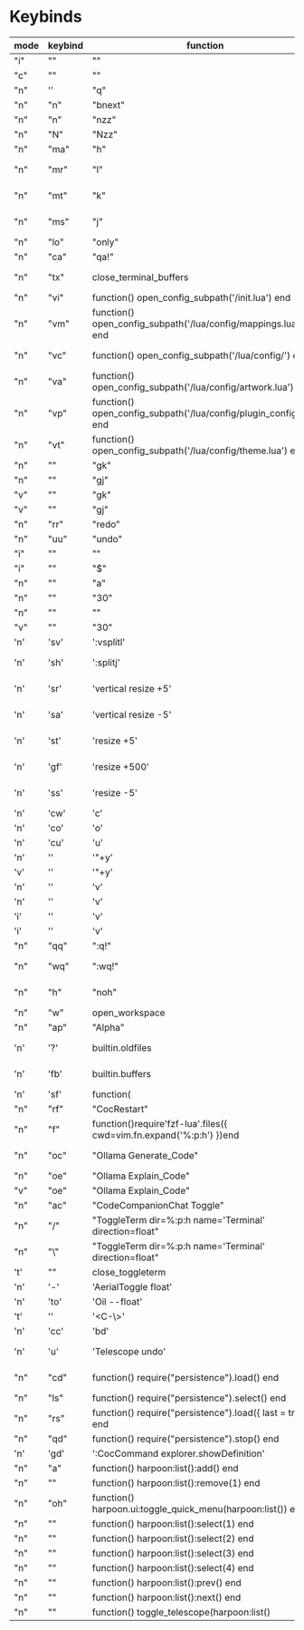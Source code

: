 # Keybinds
|mode|keybind|function|description|
|---|---|---|---|
|"i"| "<C-h>"| "<C-w>"||
|"c"| "<C-h>"| "<C-w>"||
|"n"| '<A-q>'| "<cmd>q<cr>"||
|"n"| "<leader>n"| "<cmd>bnext<cr>"|Move to next buffer|
|"n"| "n"| "nzz"||
|"n"| "N"| "Nzz"||
|"n"| "<leader>ma"| "<C-w>h"|Move to Left Window|
|"n"| "<leader>mr"| "<C-w>l"|Move to Right Window|
|"n"| "<leader>mt"| "<C-w>k"|Move to Upper Window|
|"n"| "<leader>ms"| "<C-w>j"|Move to Lower Window|
|"n"| "<leader>lo"| "<cmd>only<cr>"|close all splits|
|"n"| "<leader>ca"| "<cmd>qa!<cr>"|close neovim|
|"n"| "<leader>tx"| close_terminal_buffers|Close all terminal buffers|
|"n"| "<leader>vi"| function() open_config_subpath('/init.lua') end|Open init.lua|
|"n"| "<leader>vm"| function() open_config_subpath('/lua/config/mappings.lua') end|Open mappings.lua|
|"n"| "<leader>vc"| function() open_config_subpath('/lua/config/') end|Open nvim/lua/config|
|"n"| "<leader>va"| function() open_config_subpath('/lua/config/artwork.lua') end|Open artwork.lua|
|"n"| "<leader>vp"| function() open_config_subpath('/lua/config/plugin_config.lua') end|Open plugin_config.lua|
|"n"| "<leader>vt"| function() open_config_subpath('/lua/config/theme.lua') end|Open theme.lua|
|"n"| "<up>"| "gk"||
|"n"| "<down>"| "gj"||
|"v"| "<up>"| "gk"||
|"v"| "<down>"| "gj"||
|"n"| "<leader>rr"| "<cmd>redo<cr>"|Redo|
|"n"| "<leader>uu"| "<cmd>undo<cr>"|Undo|
|"i"| "<C-a>"| "<C-o><S-i>"|Beginning of line|
|"i"| "<C-o>"| "<C-o>$"|End of line|
|"n"| "<C-i>"| "a"||
|"n"| "<C-s>"| "30<down>"|30 Lines Down|
|"n"| "<C-t>"| ""||
|"v"| "<C-t>"| "30<up>"|30 Lines Up|
|'n'| '<leader>sv'| ':vsplit<CR><C-w>l'|Create window right|
|'n'| '<leader>sh'| ':split<CR><C-w>j'|Create window below|
|'n'| '<leader>sr'| '<cmd>vertical resize +5<CR>'|Increase Window Width|
|'n'| '<leader>sa'| '<cmd>vertical resize -5<CR>'|Decrease Window Width|
|'n'| '<leader>st'| '<cmd>resize +5<CR>'|Increase Window Height|
|'n'| '<leader>gf'| '<cmd>resize +500<CR>'|Increase Window Height|
|'n'| '<leader>ss'| '<cmd>resize -5<CR>'|Decrease Window Height|
|'n'| '<leader>cw'| '<C-w>c'|Close active window|
|'n'| '<leader>co'| '<C-w>o'|Close other windows|
|'n'| '<leader>cu'| '<C-w>u'|Undo window closing|
|'n'| '<C-c>'| '"+y'||
|'v'| '<C-c>'| '"+y'||
|'n'| '<S-Home>'| 'v<Home>'||
|'n'| '<S-End>'| 'v<End>'||
|'i'| '<S-Home>'| '<Esc>v<Home>'||
|'i'| '<S-End>'| '<Esc>v<End>'||
|"n"| "<leader>qq"| ":q!<cr>"|Force Close Buffer|
|"n"| "<leader>wq"| ":wq!<cr>"|Force Close and Write Buffer|
|"n"| "<leader>h"| "<cmd>noh<cr>"|Hide search highlighting|
|"n"| "<leader>w"| open_workspace||
|"n"| "<leader>ap"| "<cmd>Alpha<cr>"|Open Dashboard|
|'n'| '<leader>?'| builtin.oldfiles|[?] Find recently used files|
|'n'| '<leader>fb'| builtin.buffers|[/] Find existing buffers|
|'n'| '<leader>sf'| function(||
|"n"| "<leader>rf"| "<cmd>CocRestart<cr><cr>"|Reload Coc|
|"n"| "<leader>f"| function()require'fzf-lua'.files({ cwd=vim.fn.expand('%:p:h') })end||
|"n"| "<leader>oc"| "<cmd>Ollama Generate_Code<cr>"|Ollama generate code|
|"n"| "<leader>oe"| "<cmd>Ollama Explain_Code<cr>"|Ollama explain code|
|"v"| "<leader>oe"| "<cmd>Ollama Explain_Code<cr>"|Ollama explain code|
|"n"| "<leader>ac"| "<cmd>CodeCompanionChat Toggle<cr>"|CodeCompanionChat|
|"n"| "<leader>/"| "<cmd>ToggleTerm dir=%:p:h name='Terminal' direction=float<cr>"|ToggleTerm|
|"n"| "\\"| "<cmd>ToggleTerm dir=%:p:h name='Terminal' direction=float<cr>"|ToggleTerm|
|'t'| "<esc>"| close_toggleterm||
|'n'| '-'| '<cmd>AerialToggle float<CR>'|AerialToggle|
|'n'| '<leader>to'| '<cmd>Oil --float<CR>'|Oil Toggle|
|'t'| '<C-e>'| '<C-\\><C-n>'||
|'n'| '<leader>cc'| '<cmd>bd<cr>'|Close Buffer|
|'n'| '<leader>u'| '<cmd>Telescope undo<cr>'|Open Telescope UndoTree|
|"n"| "<leader>cd"| function() require("persistence").load() end|Load Last Session for Directory|
|"n"| "<leader>ls"| function() require("persistence").select() end|Load Session Menu|
|"n"| "<leader>rs"| function() require("persistence").load({ last = true }) end|Restore Last Session|
|"n"| "<leader>qd"| function() require("persistence").stop() end|Stop Persistence|
|'n'| '<leader>gd'| ':CocCommand explorer.showDefinition<CR>'||
|"n"| "<leader>a"| function() harpoon:list():add() end|Add to Harpoon|
|"n"| "<C-d>"| function() harpoon:list():remove(1) end||
|"n"| "<leader>oh"| function() harpoon.ui:toggle_quick_menu(harpoon:list()) end|Toggle Harpoon|
|"n"| "<C-1>"| function() harpoon:list():select(1) end||
|"n"| "<C-2>"| function() harpoon:list():select(2) end||
|"n"| "<C-3>"| function() harpoon:list():select(3) end||
|"n"| "<C-4>"| function() harpoon:list():select(4) end||
|"n"| "<C-S-P>"| function() harpoon:list():prev() end||
|"n"| "<C-S-N>"| function() harpoon:list():next() end||
|"n"| "<C-h>"| function() toggle_telescope(harpoon:list()||
